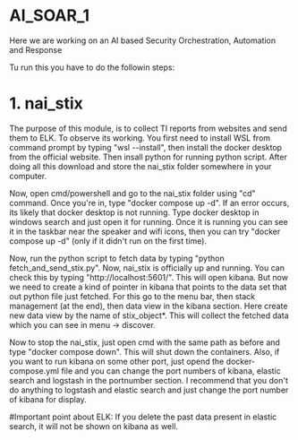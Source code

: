 # AI_SOAR_1
Here we are working on an AI based Security Orchestration, Automation and Response

Tu run this you have to do the followin steps:
# 1. nai_stix
The purpose of this module, is to collect TI reports from websites and send them to ELK.
To observe its working. You first need to install WSL from command prompt by typing "wsl --install", then install the docker desktop from the official website.
Then insall python for running python script. After doing all this download and store the nai_stix folder somewhere in your computer.

Now, open cmd/powershell and go to the nai_stix folder using "cd" command. Once you're in, type "docker compose up -d". If an error occurs, its likely that docker desktop is not running. Type docker desktop in windows search and just open it for running.
Once it is running you can see it in the taskbar near the speaker and wifi icons, then you can try "docker compose up -d" (only if it didn't run on the first time).

Now, run the python script to fetch data by typing "python fetch_and_send_stix.py". Now, nai_stix is officially up and running. You can check this by typing "http://localhost:5601/". This will open kibana.
But now we need to create a kind of pointer in kibana that points to the data set that out python file just fetched. For this go to the menu bar, then stack management (at the end), then data view in the kibana section. Here create new data view by the name of 
stix_object*. This will collect the fetched data which you can see in menu -> discover. 

Now to stop the nai_stix, just open cmd with the same path as before and type "docker compose down". This will shut down the containers.
Also, if you want to run kibana on some other port, just opend the docker-compose.yml file and you can change the port numbers of kibana, elastic search and logstash in the portnumber section. I recommend that you don't do anything to logstash and elastic search and just change the port number of kibana for display.

#Important point about ELK:
If you delete the past data present in elastic search, it will not be shown on kibana as well.
